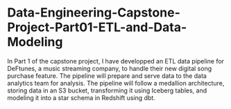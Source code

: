# Data-Engineering-Capstone-Project-Part01-ETL-and-Data-Modeling
In Part 1 of the capstone project, I have developped an ETL data pipeline for DeFtunes, a music streaming company, to handle their new digital song purchase feature. 
The pipeline will prepare and serve data to the data analytics team for analysis.  The pipeline will follow a medallion architecture, storing data in an S3 bucket, transforming it using Iceberg tables, and modeling it into a star schema in Redshift using dbt. 

